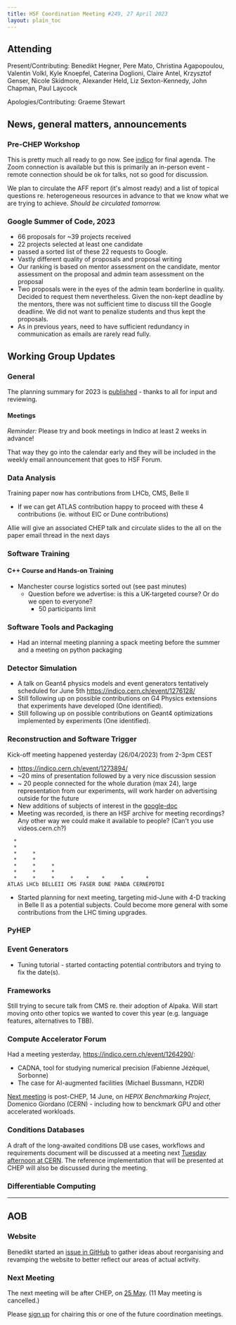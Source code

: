 ```yaml
---
title: HSF Coordination Meeting #249, 27 April 2023
layout: plain_toc
---
```


## Attending

Present/Contributing: Benedikt Hegner, Pere Mato, Christina Agapopoulou, Valentin Volkl, Kyle Knoepfel, Caterina Doglioni, Claire Antel, Krzysztof Genser, Nicole Skidmore, Alexander Held, Liz Sexton-Kennedy, John Chapman, Paul Laycock

Apologies/Contributing: Graeme Stewart

## News, general matters, announcements


### Pre-CHEP Workshop

This is pretty much all ready to go now. See [indico](https://indico.cern.ch/e/wlcg-hsf23) for final agenda. The Zoom connection is available but this is primarily an in-person event - remote connection should be ok for talks, not so good for discussion.

We plan to circulate the AFF report (it's almost ready) and a list of topical questions re. heterogeneous resources in advance to that we know what we are trying to achieve. *Should be circulated tomorrow.*

### Google Summer of Code, 2023

- 66 proposals for ~39 projects received
- 22 projects selected at least one candidate
- passed a sorted list of these 22 requests to Google. 
- Vastly different quality of proposals and proposal writing
- Our ranking is based on mentor assessment on the candidate, mentor assessment on the proposal and admin team assessment on the proposal
- Two proposals were in the eyes of the admin team borderline in quality. Decided to request them nevertheless. Given the non-kept deadline by the mentors, there was not sufficient time to discuss till the Google deadline. We did not want to penalize students and thus kept the proposals.
- As in previous years, need to have sufficient redundancy in communication as emails are rarely read fully.

## Working Group Updates

### General

The planning summary for 2023 is [published](https://hepsoftwarefoundation.org/organization/planning/plan-of-work-2023.html) - thanks to all for input and reviewing.

#### Meetings

*Reminder:* Please try and book meetings in Indico at least 2 weeks in advance!

That way they go into the calendar early and they will be included in the weekly email announcement that goes to HSF Forum.

### Data Analysis

Training paper now has contributions from LHCb, CMS, Belle II
* If we can get ATLAS contribution happy to proceed with these 4 contributions (ie. without EIC or Dune contributions)

Allie will give an associated CHEP talk and circulate slides to the all on the paper email thread in the next days


### Software Training


#### C++ Course and Hands-on Training

- Manchester course logistics sorted out (see past minutes)
    - Question before we advertise: is this a UK-targeted course? Or do we open to everyone? 
        - 50 participants limit
    
### Software Tools and Packaging

- Had an internal meeting planning a spack meeting before the summer and a meeting on python packaging


### Detector Simulation

- A talk on Geant4 physics models and event generators tentatively scheduled for June 5th https://indico.cern.ch/event/1276128/
- Still following up on possible contributions on G4 Physics extensions that experiments have developed (One identified).
- Still following up on possible contributions on Geant4 optimizations implemented by experiments (One identified).

### Reconstruction and Software Trigger

Kick-off meeting happened yesterday (26/04/2023) from 2-3pm CEST

* https://indico.cern.ch/event/1273894/
* ~20 mins of presentation followed by a very nice discussion session
* ~ 20 people connected for the whole duration (max 24), large representation from our experiments, will work harder on advertising outside for the future
* New additions of subjects of interest in the [google-doc](https://docs.google.com/document/d/1v03aQRlKfTxcXTYb6Stf_cpqklt7e-FznmIUEw5Ec9o/edit)
* Meeting was recorded, is there an HSF archive for meeting recordings? Any other way we could make it available to people? (Can't you use videos.cern.ch?)

```
  *     
  *     
  *     *
  *     *
  *     *     *    
  *     *     *     
  *     *     *     *    *    *     *       *
ATLAS LHCb BELLEII CMS FASER DUNE PANDA CERNEPDTDI
```

* Started planning for next meeting, targeting mid-June with 4-D tracking in Belle II as a potential subjects. Could become more general with some contributions from the LHC timing upgrades.

### PyHEP


### Event Generators

- Tuning tutorial - started contacting potential contributors and trying to fix the date(s).

### Frameworks

Still trying to secure talk from CMS re. their adoption of Alpaka.  Will start moving onto other topics we wanted to cover this year (e.g. language features, alternatives to TBB).


### Compute Accelerator Forum

Had a meeting yesterday, <https://indico.cern.ch/event/1264290/>:

* CADNA, tool for studying numerical precision (Fabienne Jézéquel, Sorbonne)
* The case for AI-augmented facilities (Michael Bussmann, HZDR)

[Next meeting](https://indico.cern.ch/event/1264297/) is post-CHEP, 14 June, on *HEPIX Benchmarking Project*, Domenico Giordano (CERN) - including how to benckmark GPU and other accelerated workloads.


### Conditions Databases

A draft of the long-awaited conditions DB use cases, workflows and requirements document will be discussed at a meeting next [Tuesday afternoon at CERN](https://indico.cern.ch/event/1280790/).  The reference implementation that will be presented at CHEP will also be discussed during the meeting.

### Differentiable Computing



---

## AOB

### Website

Benedikt started an [issue in GitHub](https://github.com/HSF/hsf.github.io/issues/1411) to gather ideas about reorganising and revamping the website to better reflect our areas of actual activity.

### Next Meeting

The next meeting will be after CHEP, on [25 May](https://indico.cern.ch/event/1225016/). (11 May meeting is cancelled.)

Please [sign up](https://docs.google.com/spreadsheets/d/1Z1Z4payCpieOLiVFcC6y9j-KCj71u6xX232LHUgIHfI/edit) for chairing this or one of the future coordination meetings.
